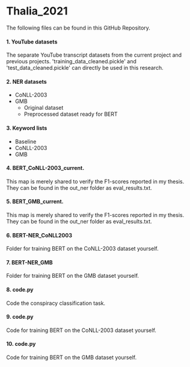 # Thalia_2021
The following files can be found in this GitHub Repository. 

#### 1. YouTube datasets
The separate YouTube transcript datasets from the current project and previous projects. 'training_data_cleaned.pickle' and 'test_data_cleaned.pickle' can directly be used in this research.


#### 2. NER datasets
  - CoNLL-2003
  - GMB
    - Original dataset
    - Preprocessed dataset ready for BERT 


#### 3. Keyword lists
  - Baseline
  - CoNLL-2003
  - GMB


#### 4. BERT_CoNLL-2003_current.
This map is merely shared to verify the F1-scores reported in my thesis. They can be found in the out_ner folder as eval_results.txt.


#### 5. BERT_GMB_current.
This map is merely shared to verify the F1-scores reported in my thesis. They can be found in the out_ner folder as eval_results.txt.


#### 6. BERT-NER_CoNLL2003
Folder for training BERT on the CoNLL-2003 dataset yourself. 


#### 7. BERT-NER_GMB
Folder for training BERT on the GMB dataset yourself.


#### 8. code.py
Code the conspiracy classification task. 


#### 9. code.py
Code for training BERT on the CoNLL-2003 dataset yourself.


#### 10. code.py
Code for training BERT on the GMB dataset yourself. 







